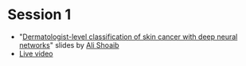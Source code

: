 # Session 1
- "[Dermatologist-level classification of skin cancer with deep neural networks](https://drive.google.com/open?id=1fBbZnZ-x9ZTFlzX5KgMQ0-QfNSHYHaXK)" slides by [Ali Shoaib](https://www.facebook.com/ali.shoaib.1656?ref=br_rs)
- [Live video](https://www.facebook.com/zubairahmed.a.i/videos/10155046551131517/?query=Dermatologist)
